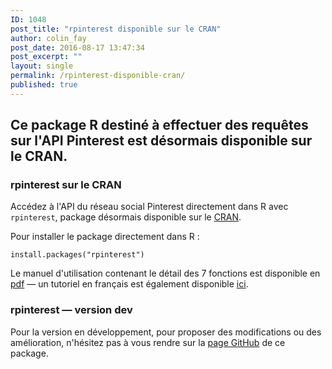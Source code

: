 ```yaml
---
ID: 1048
post_title: "rpinterest disponible sur le CRAN"
author: colin_fay
post_date: 2016-08-17 13:47:34
post_excerpt: ""
layout: single
permalink: /rpinterest-disponible-cran/
published: true
---
```

## Ce package R destiné à effectuer des requêtes sur  l'API Pinterest est désormais disponible sur le CRAN.
<!--more-->
### rpinterest sur le CRAN
Accédez à l'API du réseau social Pinterest directement dans R avec `rpinterest`, package désormais disponible sur le <a href="https://cran.r-project.org/web/packages/rpinterest/index.html" target="_blank">CRAN</a>.

Pour installer le package directement dans R :
```{r}
install.packages("rpinterest")
```
Le manuel d'utilisation contenant le détail des 7 fonctions est disponible en <a href="https://cran.r-project.org/web/packages/rpinterest/rpinterest.pdf" target="_blank">pdf</a> — un tutoriel en français est également disponible <a href="http://colinfay.me/rpinterest-un-package-r-pour-acceder-a-lapi-pinterest/" target="_blank">ici</a>.

### rpinterest — version dev
Pour la version en développement, pour proposer des modifications ou des amélioration, n'hésitez pas à vous rendre sur la <a href="https://github.com/ColinFay/rpinterest" target="_blank">page GitHub</a> de ce package.

